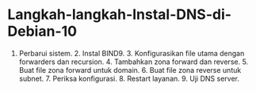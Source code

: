 # Langkah-langkah-Instal-DNS-di-Debian-10
1. Perbarui sistem. 2. Instal BIND9. 3. Konfigurasikan file utama dengan forwarders dan recursion. 4. Tambahkan zona forward dan reverse. 5. Buat file zona forward untuk domain. 6. Buat file zona reverse untuk subnet. 7. Periksa konfigurasi. 8. Restart layanan. 9. Uji DNS server.
